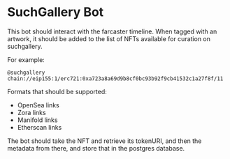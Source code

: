 # SuchGallery Bot

This bot should interact with the farcaster timeline. 
When tagged with an artwork, it should be added to the list of NFTs available for curation on suchgallery.

For example:

`@suchgallery chain://eip155:1/erc721:0xa723a8a69d9b8cf0bc93b92f9cb41532c1a27f8f/11`

Formats that should be supported:

- OpenSea links
- Zora links
- Manifold links
- Etherscan links


The bot should take the NFT and retrieve its tokenURI, and then the metadata from there, and store that in the postgres database.
